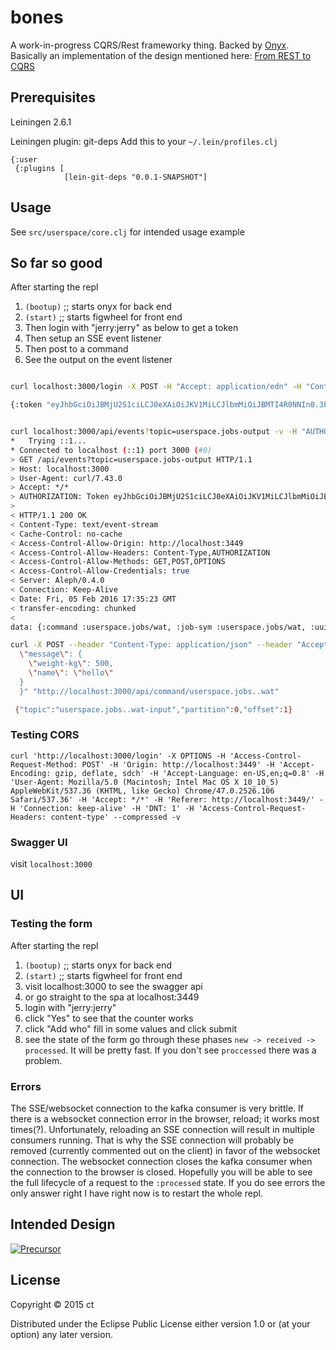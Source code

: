 # bones

A work-in-progress CQRS/Rest frameworky thing. Backed by [Onyx](https://github.com/onyx-platform/onyx).
Basically an implementation of the design mentioned here: [From REST to CQRS](https://www.youtube.com/watch?v=qDNPQo9UmJA)

## Prerequisites

Leiningen 2.6.1

Leiningen plugin: git-deps
Add this to your `~/.lein/profiles.clj`
```
{:user
 {:plugins [
            [lein-git-deps "0.0.1-SNAPSHOT"]
```

## Usage

See `src/userspace/core.clj` for intended usage example


## So far so good
After starting the repl


1. `(bootup)` ;; starts onyx for back end
2. `(start)` ;; starts figwheel for front end
3. Then login with "jerry:jerry" as below to get a token
4. Then setup an SSE event listener
5. Then post to a command
6. See the output on the event listener


```bash

curl localhost:3000/login -X POST -H "Accept: application/edn" -H "Content-Type: application/edn" -d '{:username "jerry" :password "jerry"}'

{:token "eyJhbGciOiJBMjU2S1ciLCJ0eXAiOiJKV1MiLCJlbmMiOiJBMTI4R0NNIn0.3P4Xc_6tWAvituAEjfoL_E6XQBdMj-dj.k5y63h1m8TaEq9z4.mGHxq44UDhdGImxa3uGePgH24PNp_FqNhPhesogii2McEEQUInOoW6z4geyoz7AMsp6YrXlakQ.zdCqFcxi6vcYDXayi-RmpQ"}bones (master *)>
```

```bash

curl localhost:3000/api/events?topic=userspace.jobs-output -v -H "AUTHORIZATION: Token eyJhbGciOiJBMjU2S1ciLCJ0eXAiOiJKV1MiLCJlbmMiOiJBMTI4R0NNIn0.viPsYU4tiIbiMw8cWG2K_XxvrWxPd3-4.gd1yeetv-_LfhOG5.tcVTc6dTcZMjTja6MrAbSS7rzYtlnJr4ddrG6NggaImemUROMmHjTKwhGybqAaYYbgf42K4vfw.16eGt0IpAW1Y_FleXdBtyga"
*   Trying ::1...
* Connected to localhost (::1) port 3000 (#0)
> GET /api/events?topic=userspace.jobs-output HTTP/1.1
> Host: localhost:3000
> User-Agent: curl/7.43.0
> Accept: */*
> AUTHORIZATION: Token eyJhbGciOiJBMjU2S1ciLCJ0eXAiOiJKV1MiLCJlbmMiOiJBMTI4R0NNIn0.viPsYU4tiIbiMw8cWG2K_XxvrWxPd3-4.gd1yeetv-_LfhOG5.tcVTc6dTcZMjTja6MrAbSS7rzYtlnJr4ddrG6NggaImemUROMmHjTKwhGybqAaYYbgf42K4vfw.16eGt0IpAW1Y_FleXdBtyg
>
< HTTP/1.1 200 OK
< Content-Type: text/event-stream
< Cache-Control: no-cache
< Access-Control-Allow-Origin: http://localhost:3449
< Access-Control-Allow-Headers: Content-Type,AUTHORIZATION
< Access-Control-Allow-Methods: GET,POST,OPTIONS
< Access-Control-Allow-Credentials: true
< Server: Aleph/0.4.0
< Connection: Keep-Alive
< Date: Fri, 05 Feb 2016 17:35:23 GMT
< transfer-encoding: chunked
<
data: {:command :userspace.jobs/wat, :job-sym :userspace.jobs/wat, :uuid nil, :output {:a "a hammer"}, :input {:weight-kg 500, :name "hello"}}

```


```bash
curl -X POST --header "Content-Type: application/json" --header "Accept: application/json" --header "AUTHORIZATION: Token eyJhbGciOiJBMjU2S1ciLCJ0eXAiOiJKV1MiLCJlbmMiOiJBMTI4R0NNIn0.viPsYU4tiIbiMw8cWG2K_XxvrWxPd3-4.gd1yeetv-_LfhOG5.tcVTc6dTcZMjTja6MrAbSS7rzYtlnJr4ddrG6NggaImemUROMmHjTKwhGybqAaYYbgf42K4vfw.16eGt0IpAW1Y_FleXdBtyg" -d "{
  \"message\": {
    \"weight-kg\": 500,
    \"name\": \"hello\"
  }
  }" "http://localhost:3000/api/command/userspace.jobs..wat"

 {"topic":"userspace.jobs..wat-input","partition":0,"offset":1}

```

### Testing CORS
```
curl 'http://localhost:3000/login' -X OPTIONS -H 'Access-Control-Request-Method: POST' -H 'Origin: http://localhost:3449' -H 'Accept-Encoding: gzip, deflate, sdch' -H 'Accept-Language: en-US,en;q=0.8' -H 'User-Agent: Mozilla/5.0 (Macintosh; Intel Mac OS X 10_10_5) AppleWebKit/537.36 (KHTML, like Gecko) Chrome/47.0.2526.106 Safari/537.36' -H 'Accept: */*' -H 'Referer: http://localhost:3449/' -H 'Connection: keep-alive' -H 'DNT: 1' -H 'Access-Control-Request-Headers: content-type' --compressed -v
```

### Swagger UI

visit `localhost:3000`


## UI
### Testing the form
After starting the repl

1. `(bootup)` ;; starts onyx for back end
2. `(start)` ;; starts figwheel for front end
3. visit localhost:3000 to see the swagger api
4. or go straight to the spa at localhost:3449
5. login with "jerry:jerry"
6. click "Yes" to see that the counter works
7. click "Add who" fill in some values and click submit
8. see the state of the form go through these phases `new -> received -> processed`. It will be pretty fast. If you don't see `proccessed` there was a problem.

### Errors

The SSE/websocket connection to the kafka consumer is very brittle. If
there is a websocket connection error in the browser, reload; it works
most times(?). Unfortunately, reloading an SSE connection will result
in multiple consumers running. That is why the SSE connection will
probably be removed (currently commented out on the client) in favor
of the websocket connection. The websocket connection closes the kafka
consumer when the connection to the browser is closed. Hopefully you
will be able to see the full lifecycle of a request to the
`:processed` state. If you do see errors the only answer right I have
right now is to restart the whole repl.



## Intended Design
[![Precursor](https://precursorapp.com/document/Bones-Intended-Architecture-17592202986237.svg?auth-token=)](https://precursorapp.com/document/Bones-Intended-Architecture-17592202986237)






## License

Copyright © 2015 ct

Distributed under the Eclipse Public License either version 1.0 or (at
your option) any later version.
